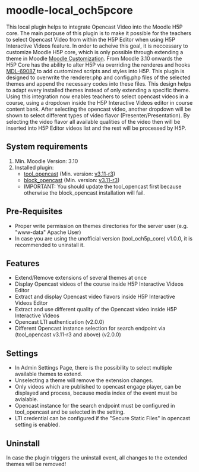 moodle-local_och5pcore
=====================
This local plugin helps to integrate Opencast Video into the Moodle H5P core.
The main porpuse of this plugin is to make it possible for the teachers to select Opencast Video from within the H5P Editor when using H5P Interactive Videos feature.
In order to acheive this goal, it is neccessary to customize Moodle H5P core, which is only possible through extending a theme in Moodle <a href="https://h5p.org/moodle-customization">Moodle Customization</a>. From Moodle 3.10 onwards the H5P Core has the ability to alter H5P via overriding the renderes and hooks <a href="https://tracker.moodle.org/browse/MDL-69087">MDL-69087</a> to add customized scripts and styles into H5P.
This plugin is designed to overwrite the renderer.php and config.php files of the selected themes and append the necessary codes into these files. This design helps to adapt every installed themes instead of only extending a specific theme.
Using this integration now enables teachers to select opencast videos in a course, using a dropdown inside the H5P Interactive Videos editor in course content bank. After selecting the opencast video, another dropdown will be shown to select different types of video flavor (Presenter/Presentation). By selecting the video flavor all available qualities of the video then will be inserted into H5P Editor videos list and the rest will be processed by H5P.

System requirements
------------------
1. Min. Moodle Version: 3.10
2. Installed plugin:
   - <a href="https://github.com/Opencast-Moodle/moodle-tool_opencast">tool_opencast</a> (Min. version: <a href="https://github.com/Opencast-Moodle/moodle-tool_opencast/releases/tag/v3.11-r3">v3.11-r3</a>)
   - <a href="https://github.com/Opencast-Moodle/moodle-block_opencast">block_opencast</a> (Min. version: <a href="https://github.com/Opencast-Moodle/moodle-block_opencast/releases/tag/v3.11-r3">v3.11-r3</a>)
   - IMPORTANT: You should update the tool_opencast first because otherwise the block_opencast installation will fail.

Pre-Requisites
------------------
* Proper write permission on themes directories for the server user (e.g. "www-data" Apache User)
* In case you are using the unofficial version (tool_och5p_core) v1.0.0, it is recommended to uninstall it.

Features
------------------
* Extend/Remove extensions of several themes at once
* Display Opencast videos of the course inside H5P Interactive Videos Editor
* Extract and display Opencast video flavors inside H5P Interactive Videos Editor
* Extract and use different quality of the Opencast video inside H5P Interactive Videos
* Opencast LTI authentication (v2.0.0)
* Different Opencast instance selection for search endpoint via (tool_opencast v3.11-r3 and above) (v2.0.0)

Settings
------------------
* In Admin Settings Page, there is the possibility to select multiple available themes to extend.
* Unselecting a theme will remove the extension changes.
* Only videos which are published to opencast engage player, can be displayed and process, because media index of the event must be avialable.
* Opencast instance for the search endpoint must be configured in tool_opencast and be selected in the setting.
* LTI credential can be configured if the "Secure Static Files" in opencast setting is enabled.

Uninstall
------------------
In case the plugin triggers the uninstall event, all changes to the extended themes will be removed!
